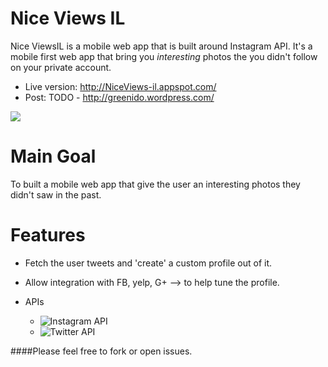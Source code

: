 Nice Views IL
=============

Nice ViewsIL is a mobile web app that is built around Instagram API.
It's a mobile first web app that bring you *interesting* photos 
the you didn't follow on your private account.

* Live version: http://NiceViews-il.appspot.com/
* Post: TODO - http://greenido.wordpress.com/ 


![](http://greenido.files.wordpress.com/2014/07/screenshot-2014-07-09-16-28-35.png?w=247&h=300)

Main Goal
=========
To built a mobile web app that give the user an interesting photos they didn't saw in the past.


Features
========
* Fetch the user tweets and 'create' a custom profile out of it.
* Allow integration with FB, yelp, G+ --> to help tune the profile.  

* APIs 
  * ![Instagram API](http://instagram.com/developer/endpoints/)
  * ![Twitter API](https://dev.twitter.com/)

####Please feel free to fork or open issues.


